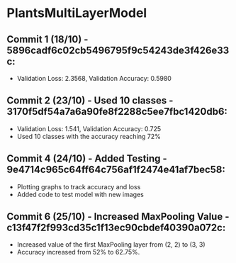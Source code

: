 # PlantsMultiLayerModel

## Commit 1 (18/10) - 5896cadf6c02cb5496795f9c54243de3f426e33c:
- Validation Loss: 2.3568, Validation Accuracy: 0.5980

## Commit 2 (23/10) - Used 10 classes - 3170f5df54a7a6a90fe8f2288c5ee7fbc1420db6:
- Validation Loss: 1.541, Validation Accuracy: 0.725
- Used 10 classes with the accuracy reaching 72%

## Commit 4 (24/10) - Added Testing - 9e4714c965c64ff64c756af1f2474e41af7bec58:
- Plotting graphs to track accuracy and loss
- Added code to test model with new images

## Commit 6 (25/10) - Increased MaxPooling Value - c13f47f2f993cd35c1f13ec90cbdef40390a072c:
- Increased value of the first MaxPooling layer from (2, 2) to (3, 3)
- Accuracy increased from 52% to 62.75%.

